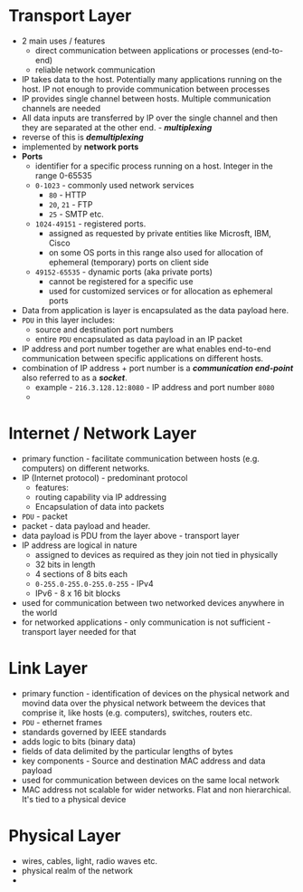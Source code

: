 # Transport Layer
- 2 main uses / features
  - direct communication between applications or processes (end-to-end)
  - reliable network communication
- IP takes data to the host. Potentially many applications running on the host. IP not enough to provide communication between processes
- IP provides single channel between hosts. Multiple communication channels are needed
- All data inputs are transferred by IP over the single channel and then they are separated at the other end. - ***multiplexing***
- reverse of this is ***demultiplexing***
- implemented by **network ports**
- **Ports**
  - identifier for a specific process running on a host. Integer in the range 0-65535
  - `0-1023` - commonly used network services
    - `80` - HTTP
    - `20`, `21` - FTP
    - `25` - SMTP etc.
  - `1024-49151` - registered ports. 
    - assigned as requested by private entities like Microsft, IBM, Cisco
    - on some OS ports in this range also used for allocation of ephemeral (temporary) ports on client side
  - `49152-65535` - dynamic ports (aka private ports)
    - cannot be registered for a specific use
    - used for customized services or for allocation as ephemeral ports
- Data from application is layer is encapsulated as the data payload here. 
- `PDU` in this layer includes:
  - source and destination port numbers
  - entire `PDU` encapsulated as data payload in an IP packet
- IP address and port number together are what enables end-to-end communication between specific applications on different hosts.
- combination of IP address + port number is a ***communication end-point*** also referred to as a ***socket***.
  - example - `216.3.128.12:8080` - IP address and port number `8080`
  - 


# Internet / Network Layer
- primary function - facilitate communication between hosts (e.g. computers) on different networks.
- IP (Internet protocol) - predominant protocol
  - features:
  - routing capability via IP addressing
  - Encapsulation of data into packets
- `PDU` - packet
- packet - data payload and header.
- data payload is PDU from the layer above - transport layer
- IP address are logical in nature
  - assigned to devices as required as they join not tied in physically
  - 32 bits in length
  - 4 sections of 8 bits each
  - `0-255.0-255.0-255.0-255` - IPv4
  - IPv6 - 8 x 16 bit blocks
- used for communication between two networked devices anywhere in the world
- for networked applications - only communication is not sufficient - transport layer needed for that

# Link Layer

- primary function - identification of devices on the physical network and movind data over the physical network betweem the devices that comprise it, like hosts (e.g. computers), switches, routers etc.
- `PDU` - ethernet frames
- standards governed by IEEE standards
- adds logic to bits (binary data)
- fields of data delimited by the particular lengths of bytes
- key components - Source and destination MAC address and data payload
- used for communication between devices on the same local network
- MAC address not scalable for wider networks. Flat and non hierarchical. It's tied to a physical device

# Physical Layer
- wires, cables, light, radio waves etc.
- physical realm of the network
- 